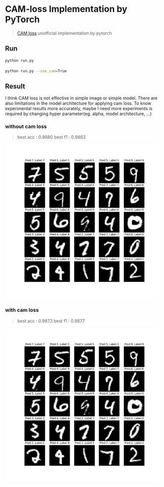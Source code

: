 # CAM-loss Implementation by PyTorch
> [CAM loss](https://arxiv.org/pdf/2109.01359.pdf) unofficial implementation by pytorch

## Run
```sh
python run.py

python run.py --use_cam=True
```


## Result
I think CAM loss is not effective in simple image or simple model.
There are also limitations in the model architecture for applying cam loss.
To know experimental results more accurately, maybe I need more experiments is required by changing hyper parameter(eg. alpha, model architecture, ...)


### without cam loss
> best acc : 0.9880 
> best f1 : 0.9883

<p align=center>
<img width=700 src="./log/2024-02-14,21:18:01/result_without_CAMloss.png"/>
</p>

### with cam loss
> best acc : 0.9873
> best f1 : 0.9877

<p align=center>
<img width=700 src="./log/2024-02-14,21:24:23/result_with_CAMloss.png"/>
</p>
